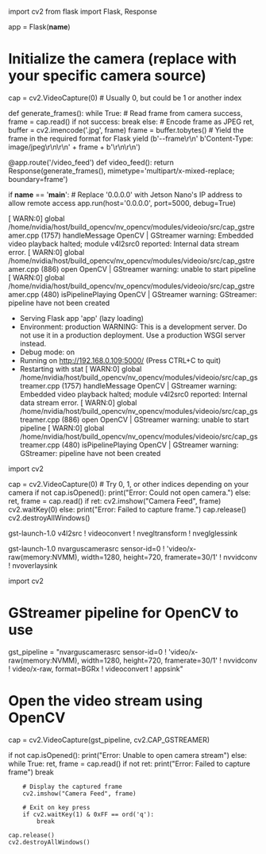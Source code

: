 
import cv2
from flask import Flask, Response

app = Flask(__name__)

# Initialize the camera (replace with your specific camera source)
cap = cv2.VideoCapture(0)  # Usually 0, but could be 1 or another index

def generate_frames():
    while True:
        # Read frame from camera
        success, frame = cap.read()
        if not success:
            break
        else:
            # Encode frame as JPEG
            ret, buffer = cv2.imencode('.jpg', frame)
            frame = buffer.tobytes()
            # Yield the frame in the required format for Flask
            yield (b'--frame\r\n'
                   b'Content-Type: image/jpeg\r\n\r\n' + frame + b'\r\n\r\n')

@app.route('/video_feed')
def video_feed():
    return Response(generate_frames(),
                    mimetype='multipart/x-mixed-replace; boundary=frame')

if __name__ == '__main__':
    # Replace '0.0.0.0' with Jetson Nano's IP address to allow remote access
    app.run(host='0.0.0.0', port=5000, debug=True)


[ WARN:0] global /home/nvidia/host/build_opencv/nv_opencv/modules/videoio/src/cap_gstreamer.cpp (1757) handleMessage OpenCV | GStreamer warning: Embedded video playback halted; module v4l2src0 reported: Internal data stream error.
[ WARN:0] global /home/nvidia/host/build_opencv/nv_opencv/modules/videoio/src/cap_gstreamer.cpp (886) open OpenCV | GStreamer warning: unable to start pipeline
[ WARN:0] global /home/nvidia/host/build_opencv/nv_opencv/modules/videoio/src/cap_gstreamer.cpp (480) isPipelinePlaying OpenCV | GStreamer warning: GStreamer: pipeline have not been created
 * Serving Flask app 'app' (lazy loading)
 * Environment: production
   WARNING: This is a development server. Do not use it in a production deployment.
   Use a production WSGI server instead.
 * Debug mode: on
 * Running on http://192.168.0.109:5000/ (Press CTRL+C to quit)
 * Restarting with stat
[ WARN:0] global /home/nvidia/host/build_opencv/nv_opencv/modules/videoio/src/cap_gstreamer.cpp (1757) handleMessage OpenCV | GStreamer warning: Embedded video playback halted; module v4l2src0 reported: Internal data stream error.
[ WARN:0] global /home/nvidia/host/build_opencv/nv_opencv/modules/videoio/src/cap_gstreamer.cpp (886) open OpenCV | GStreamer warning: unable to start pipeline
[ WARN:0] global /home/nvidia/host/build_opencv/nv_opencv/modules/videoio/src/cap_gstreamer.cpp (480) isPipelinePlaying OpenCV | GStreamer warning: GStreamer: pipeline have not been created


import cv2

cap = cv2.VideoCapture(0)  # Try 0, 1, or other indices depending on your camera
if not cap.isOpened():
    print("Error: Could not open camera.")
else:
    ret, frame = cap.read()
    if ret:
        cv2.imshow("Camera Feed", frame)
        cv2.waitKey(0)
    else:
        print("Error: Failed to capture frame.")
    cap.release()
    cv2.destroyAllWindows()

gst-launch-1.0 v4l2src ! videoconvert ! nvegltransform ! nveglglessink


gst-launch-1.0 nvarguscamerasrc sensor-id=0 ! 'video/x-raw(memory:NVMM), width=1280, height=720, framerate=30/1' ! nvvidconv ! nvoverlaysink



import cv2

# GStreamer pipeline for OpenCV to use
gst_pipeline = "nvarguscamerasrc sensor-id=0 ! 'video/x-raw(memory:NVMM), width=1280, height=720, framerate=30/1' ! nvvidconv ! video/x-raw, format=BGRx ! videoconvert ! appsink"

# Open the video stream using OpenCV
cap = cv2.VideoCapture(gst_pipeline, cv2.CAP_GSTREAMER)

if not cap.isOpened():
    print("Error: Unable to open camera stream")
else:
    while True:
        ret, frame = cap.read()
        if not ret:
            print("Error: Failed to capture frame")
            break

        # Display the captured frame
        cv2.imshow("Camera Feed", frame)

        # Exit on key press
        if cv2.waitKey(1) & 0xFF == ord('q'):
            break

    cap.release()
    cv2.destroyAllWindows()


